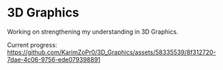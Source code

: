 # 3D Graphics

Working on strengthening my understanding in 3D Graphics.

Current progress:
https://github.com/KarimZoPr0/3D_Graphics/assets/58335539/8f312720-7dae-4c06-9756-ede079398891
